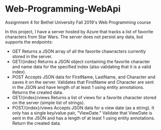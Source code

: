 # Web-Programming-WebApi
Assignment 4 for Bethel University Fall 2019's Web Programming course

In this project, I have a server hosted by Azure that tracks a list
of favorite characters from Star Wars. The server does not persist any data,
but supports the endpoints:
- GET
   Returns a JSON array of all the favorite chawracters currently stored in the server.
- GET/{index}
   Returns a JSON object containing the favorite character and name data for the
   specified index (also validating that it is a valid index).
- POST
   Accepts JSON data for FirstName, LastName, and Character and saves it on the server.
   Validates that FirstName and Character are sent in the JSON and have length of at
   least 1 using entity annotations.
   Returns the created data.
- GET/{index}/views
   Returns a list of views for a favorite character stored on the server (simple list of strings).
- POST/{index}/views
   Accepts JSON data for a view date (as a string). It only has a single key/value
   pair, "ViewDate."
   Validate that ViewDate is sent in the JSON and has a length of at least 1 using
   entity annotations.
   Return the created data.
